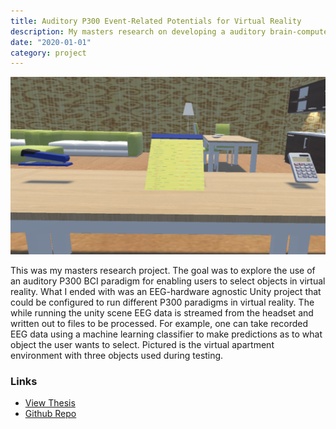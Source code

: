 ```yaml
---
title: Auditory P300 Event-Related Potentials for Virtual Reality
description: My masters research on developing a auditory brain-computer interface for interacting with objects in virtual reality.
date: "2020-01-01"
category: project
---
```


![Unity Screenshot](./vr-screenshot.png)

This was my masters research project. The goal was to explore the use of an auditory
P300 BCI paradigm for enabling users to select objects in virtual reality.
What I ended with was an EEG-hardware agnostic Unity project that could be
configured to run different P300 paradigms in virtual reality. The while running the
unity scene EEG data is streamed from the headset and written out to files to be
processed. For example, one can take recorded EEG data using a machine learning
classifier to make predictions as to what object the user wants to select. Pictured is
the virtual apartment environment with three objects used during testing.

### Links

- [View Thesis](/publications/Event_Related_Potentials_for_Virtual_Reality_Interactions.pdf)
- [Github Repo](https://github.com/ShiJbey/AudioERP)
